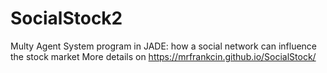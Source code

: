 # SocialStock2
Multy Agent System program in JADE: how a social network can influence the stock market
More details on https://mrfrankcin.github.io/SocialStock/
